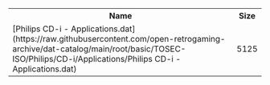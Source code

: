 <table>
<tr><th>Name</th><th>Size</th></tr>
<tr><td>
[Philips CD-i - Applications.dat](https://raw.githubusercontent.com/open-retrogaming-archive/dat-catalog/main/root/basic/TOSEC-ISO/Philips/CD-i/Applications/Philips CD-i - Applications.dat)
</td><td>5125</td></tr>
</table>
